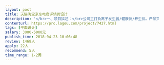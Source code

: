 ```yaml
---                
layout: post       
title: 天猫淘宝京东电商详情页设计           
description: '</br>一、项目描述：</br>公司主打负离子发生器/健康仪/养生仪。产品页面目前的转化率有些低，希望通过重新设计能提高产品页面的转化率</br></br>二、目前产品页面：</br>https://item.taobao.com/item.htm?id=559009454342</br></br>三、可参考产品：（仅做设计风格参考，我们的产品并不是空气净化器）</br>https://detail.tmall.com/item.htm?spm=0.0.0.0.6LzUSF&id=549672857747&scene=taobao_shop&skuId=3508401679864</br>https://detail.tmall.com/item.htm?spm=a220z.1000880.0.0.13Ea6z&id=562510963839&scene=taobao_shop</br></br>四、人员要求：</br>1、有3年的电商设计经验（电器相关），有作品可以参考</br>2、人在上海，可当面交流沟通</br>'     
contenturl: https://pro.lagou.com/project/7427.html      
tags: [平面设计]            
salary: 3000-5000元          
publish_time: 2018-04-23 10:06:48         
review: 1468人                   
apply: 22人                   
recommend: 5人                   
time_range: 1-2周              
---                 
```


